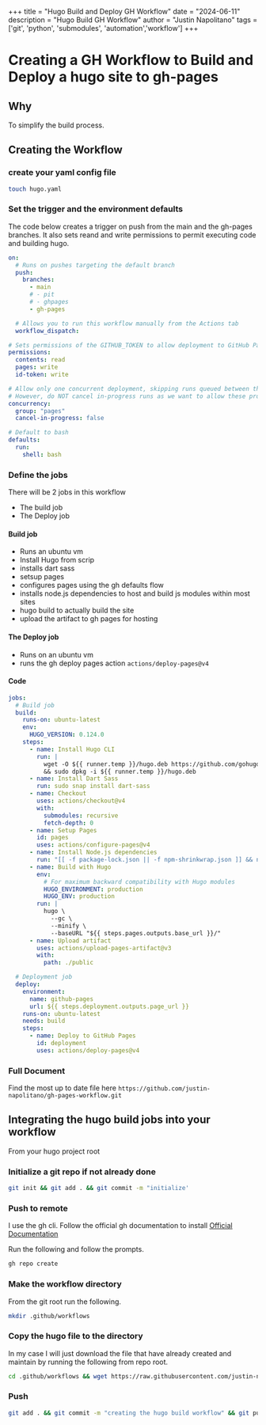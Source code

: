 +++
title =  "Hugo Build and Deploy GH Workflow"
date = "2024-06-11"
description = "Hugo Build GH Workflow"
author = "Justin Napolitano"
tags = ['git', 'python', 'submodules', 'automation','workflow']
+++


# Creating a GH Workflow to Build and Deploy a hugo site to gh-pages

## Why

To simplify the build process.  


## Creating the Workflow

### create your yaml config file

```bash
touch hugo.yaml
```

### Set the trigger and the environment defaults


The code below creates a trigger on push from the main and the gh-pages branches.  It also sets reand and write permissions to permit executing code and building hugo.  

```yaml
on:
  # Runs on pushes targeting the default branch
  push:
    branches:
      - main
      # - pit
      # - ghpages
      - gh-pages

  # Allows you to run this workflow manually from the Actions tab
  workflow_dispatch:

# Sets permissions of the GITHUB_TOKEN to allow deployment to GitHub Pages
permissions:
  contents: read
  pages: write
  id-token: write

# Allow only one concurrent deployment, skipping runs queued between the run in-progress and latest queued.
# However, do NOT cancel in-progress runs as we want to allow these production deployments to complete.
concurrency:
  group: "pages"
  cancel-in-progress: false

# Default to bash
defaults:
  run:
    shell: bash
```

### Define the jobs

There will be 2 jobs in this workflow

* The build job
* The Deploy job 

#### Build job 

* Runs an ubuntu vm 
* Install Hugo from scrip 
* installs dart sass 
* setsup pages
* configures pages using the gh defaults flow
* installs node.js dependencies to host and build js modules within most sites
* hugo build to actually build the site
* upload the artifact to gh pages for hosting


#### The Deploy job

* Runs on an ubuntu vm
* runs the gh deploy pages action ```actions/deploy-pages@v4```

#### Code 

```yaml
jobs:
  # Build job
  build:
    runs-on: ubuntu-latest
    env:
      HUGO_VERSION: 0.124.0
    steps:
      - name: Install Hugo CLI
        run: |
          wget -O ${{ runner.temp }}/hugo.deb https://github.com/gohugoio/hugo/releases/download/v${HUGO_VERSION}/hugo_extended_${HUGO_VERSION}_linux-amd64.deb \
          && sudo dpkg -i ${{ runner.temp }}/hugo.deb          
      - name: Install Dart Sass
        run: sudo snap install dart-sass
      - name: Checkout
        uses: actions/checkout@v4
        with:
          submodules: recursive
          fetch-depth: 0
      - name: Setup Pages
        id: pages
        uses: actions/configure-pages@v4
      - name: Install Node.js dependencies
        run: "[[ -f package-lock.json || -f npm-shrinkwrap.json ]] && npm ci || true"
      - name: Build with Hugo
        env:
          # For maximum backward compatibility with Hugo modules
          HUGO_ENVIRONMENT: production
          HUGO_ENV: production
        run: |
          hugo \
            --gc \
            --minify \
            --baseURL "${{ steps.pages.outputs.base_url }}/"          
      - name: Upload artifact
        uses: actions/upload-pages-artifact@v3
        with:
          path: ./public

  # Deployment job
  deploy:
    environment:
      name: github-pages
      url: ${{ steps.deployment.outputs.page_url }}
    runs-on: ubuntu-latest
    needs: build
    steps:
      - name: Deploy to GitHub Pages
        id: deployment
        uses: actions/deploy-pages@v4
```


### Full Document

Find the most up to date file here ```https://github.com/justin-napolitano/gh-pages-workflow.git```

## Integrating the hugo build jobs into your workflow 

From your hugo project root

### Initialize a git repo if not already done

```bash
git init && git add . && git commit -m "initialize' 

```

### Push to remote

I use the gh cli.  Follow the official gh documentation to install [Official Documentation]("https://cli.github.com/manual/)

Run the following and follow the prompts.  

```bash
gh repo create
```

### Make the workflow directory

From the git root run the following.

```bash
mkdir .github/workflows
```

### Copy the hugo file to the directory 

In my case I will just download the file that have already created and maintain by running the following from repo root. 

```bash
cd .github/workflows && wget https://raw.githubusercontent.com/justin-napolitano/gh-pages-workflow/main/hugo.yaml && cd ../.. 
```

### Push

```bash
git add . && git commit -m "creating the hugo build workflow" && git push 
```
